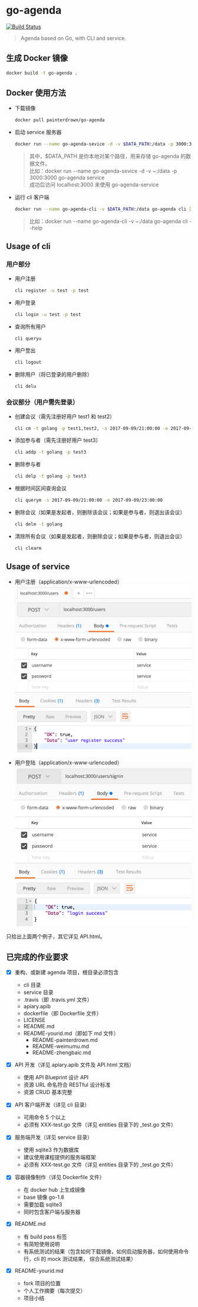 # go-agenda

[![Build Status](https://travis-ci.org/painterdrown/go-agenda.svg?branch=master)](https://travis-ci.org/painterdrown/go-agenda.svg?branch=master)

> Agenda based on Go, with CLI and service.

## 生成 Docker 镜像

```bash
docker build -t go-agenda .
```

## Docker 使用方法

+ 下载镜像
  ```bash
  docker pull painterdrown/go-agenda
  ```

+ 启动 service 服务器
  ```bash
  docker run --name go-agenda-sevice -d -v $DATA_PATH:/data -p 3000:3000 go-agenda service
  ```
  > 其中，$DATA_PATH 是你本地对某个路径，用来存储 go-agenda 的数据文件。<br/>
  > 比如：docker run --name go-agenda-sevice -d -v ~:/data -p 3000:3000 go-agenda service<br/>
  > 成功后访问 localhost:3000 来使用 go-agenda-service

+ 运行 cli 客户端
  ```bash
  docker run --name go-agenda-cli -v $DATA_PATH:/data go-agenda cli [COMMAND] [ARG...]
  ```
  > 比如：docker run --name go-agenda-cli -v ~:/data go-agenda cli --help<br/>

## Usage of cli

### 用户部分

+ 用户注册
  ```bash
  cli register -u test -p test
  ```

+ 用户登录
  ```bash
  cli login -u test -p test
  ```

+ 查询所有用户
  ```bash
  cli queryu
  ```

+ 用户登出
  ```bash
  cli logout
  ```

+ 删除用户（将已登录的用户删除）
  ```
  cli delu
  ```

### 会议部分（用户需先登录）

+ 创建会议（需先注册好用户 test1 和 test2）
  ```bash
  cli cm -t golang -p test1,test2, -s 2017-09-09/21:00:00 -e 2017-09-09/23:00:00
  ```

+ 添加参与者（需先注册好用户 test3）
  ```bash
  cli addp -t golang -p test3
  ```

+ 删除参与者
  ```bash
  cli delp -t golang -p test3
  ```

+ 根据时间区间查询会议
  ```bash
  cli querym -s 2017-09-09/21:00:00 -e 2017-09-09/23:00:00
  ```

+ 删除会议（如果是发起者，则删除该会议；如果是参与者，则退出该会议）
  ```bash
  cli delm -t golang
  ```
+ 清除所有会议（如果是发起者，则删除会议；如果是参与者，则退出会议）
  ```bash
  cli clearm
  ```

## Usage of service

+ 用户注册（application/x-www-urlencoded）
  ![用户注册](README/register.png)

+ 用户登陆（application/x-www-urlencoded）
  ![用户登录](README/login.png)

只给出上面两个例子，其它详见 API.html。

## 已完成的作业要求

+ [x] 重构、或新建 agenda 项目，根目录必须包含
  + cli 目录
  + service 目录
  + .travis（即 .travis.yml 文件）
  + apiary.apib
  + dockerfile（即 Dockerfile 文件）
  + LICENSE
  + README.md
  + README-yourid.md（即如下 md 文件）
    + README-painterdrown.md
    + README-weimumu.md
    + README-zhengbaic.md

+ [x] API 开发（详见 apiary.apib 文件及 API.html 文档）
  + 使用 API Blueprint 设计 API
  + 资源 URL 命名符合 RESTful 设计标准
  + 资源 CRUD 基本完整

+ [x] API 客户端开发（详见 cli 目录）
  + 可用命令 5 个以上
  + 必须有 XXX-test.go 文件（详见 entities 目录下的 _test.go 文件）

+ [x] 服务端开发（详见 service 目录）
  + 使用 sqlite3 作为数据库
  + 建议使用课程提供的服务端框架
  + 必须有 XXX-test.go 文件（详见 entities 目录下的 _test.go 文件）

+ [x] 容器镜像制作（详见 Dockerfile 文件）
  + 在 docker hub 上生成镜像
  + base 镜像 go-1.8
  + 需要加载 sqlite3
  + 同时包含客户端与服务器

+ [x] README.md
  + 有 build pass 标签
  + 有简短使用说明
  + 有系统测试的结果（包含如何下载镜像，如何启动服务器，如何使用命令行，cli 的 mock 测试结果， 综合系统测试结果）

+ [x] README-yourid.md
  + fork 项目的位置
  + 个人工作摘要（每次提交）
  + 项目小结